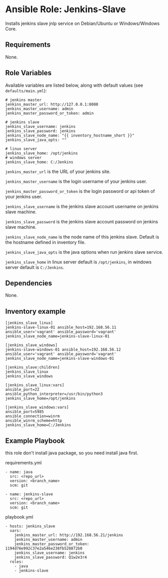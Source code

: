 # Ansible Role: Jenkins-Slave

Installs jenkins slave jnlp service on Debian/Ubuntu or Windows/Windows Core.

## Requirements

None.

## Role Variables

Available variables are listed below, along with default values (see `defaults/main.yml`):

```
# jenkins master
jenkins_master_url: http://127.0.0.1:8080
jenkins_master_username: admin
jenkins_master_password_or_token: admin

# jenkins slave
jenkins_slave_username: jenkins
jenkins_slave_password: jenkins
jenkins_slave_node_name: "{{ inventory_hostname_short }}"
jenkins_slave_java_opts: ""

# linux server
jenkins_slave_home: /opt/jenkins
# windows server
jenkins_slave_home: C:/Jenkins
```

`jenkins_master_url` is the URL of your jenkins site.

`jenkins_master_username` is the login username of your jenkins user.

`jenkins_master_password_or_token` is the login password or api token of your jenkins user.

`jenkins_slave_username` is the jenkins slave account username on jenkins slave machine.

`jenkins_slave_password` is the jenkins slave account password on jenkins slave machine.

`jenkins_slave_node_name` is the node name of this jenkins slave. Default is the hostname defined in inventory file.

`jenkins_slave_java_opts` is the java options when run jenkins slave service.

`jenkins_slave_home` in linux server default is `/opt/jenkins`, in windows server default is `C:/Jenkins`.

## Dependencies

None.

## Inventory example

```
[jenkins_slave_linux]
jenkins-slave-linux-01 ansible_host=192.168.56.11 ansible_user='vagrant' ansible_password='vagrant' jenkins_slave_node_name=jenkins-slave-linux-01

[jenkins_slave_windows]
jenkins-slave-windows-01 ansible_host=192.168.56.12 ansible_user='vagrant' ansible_password='vagrant' jenkins_slave_node_name=jenkins-slave-windows-01

[jenkins_slave:children]
jenkins_slave_linux
jenkins_slave_windows

[jenkins_slave_linux:vars]
ansible_port=22
ansible_python_interpreter=/usr/bin/python3
jenkins_slave_home=/opt/jenkins

[jenkins_slave_windows:vars]
ansible_port=5985
ansible_connection=winrm
ansible_winrm_scheme=http
jenkins_slave_home=C:/Jenkins
```

## Example Playbook

this role don't install java package, so you need install java first.

requirements.yml
```
- name: java
  src: <repo_url>
  version: <branch_name>
  scm: git

- name: jenkins-slave
  src: <repo_url>
  version: <branch_name>
  scm: git
```

playbook.yml
```
- hosts: jenkins_slave
  vars:
    jenkins_master_url: http://192.168.56.21/jenkins
    jenkins_master_username: admin
    jenkins_master_password_or_token: 1194d76e992c37e2a546e238fb528872b0
    jenkins_slave_username: jenkins
    jenkins_slave_password: Q1w2e3r4
  roles:
    - java
    - jenkins-slave
```